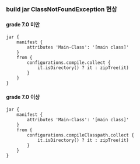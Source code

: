 ### build jar ClassNotFoundException 현상
#### grade 7.0 미만
```
jar {
    manifest {
        attributes 'Main-Class': '[main class]'
    }
    from {
        configurations.compile.collect {
            it.isDirectory() ? it : zipTree(it)
        }
    }
}
```
#### grade 7.0 이상
```
jar {
    manifest {
        attributes 'Main-Class': '[main class]'
    }
    from {
        configurations.compileClasspath.collect {
            it.isDirectory() ? it : zipTree(it)
        }
    }
}
```